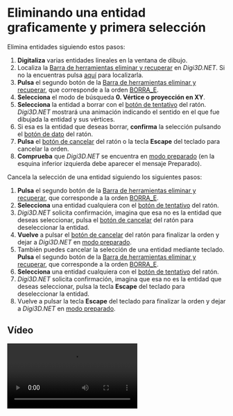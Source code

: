 # Eliminando una entidad graficamente y primera selección

Elimina entidades siguiendo estos pasos:

1. **Digitaliza** varias entidades lineales en la ventana de dibujo.
2. Localiza la [Barra de herramientas eliminar y recuperar](/digi3d-net/primeros-pasos/comenzando-a-utilizar-digi3d.net/comenzando-con-la-ventana-de-dibujo/BarraDeHerramientasEliminarYRecuperar.html) en _Digi3D.NET_. Si no la encuentras pulsa [aquí](https://github.com/digi21/docs/tree/7fc627c885c16fb88afc7cc05a6df2a2f4a54563/digi3d-net/primeros-pasos/comenzando-a-utilizar-digi3d.net/comenzando-con-la-ventana-de-dibujo/PresentacionDeBarrasHerramientasBasicas.md) para localizarla.
3. **Pulsa** el segundo botón de la [Barra de herramientas eliminar y recuperar](/digi3d-net/primeros-pasos/comenzando-a-utilizar-digi3d.net/comenzando-con-la-ventana-de-dibujo/BarraDeHerramientasEliminarYRecuperar.html), que corresponde a la orden [BORRA\_E](/digi3d-net/referencia/ventana-de-dibujo/ordenes/b/borra-e.md).
4. **Selecciona** el modo de búsqueda **0. Vértice o proyección en XY**.
5. **Selecciona** la entidad a borrar con el [botón de tentativo](eliminando-entidad-graficamente.md) del ratón. _Digi3D.NET_ mostrará una animación indicando el sentido en el que fue dibujada la entidad y sus vértices.
6. Si esa es la entidad que deseas borrar, **confirma** la selección pulsando el [botón de dato](eliminando-entidad-graficamente.md) del ratón.
7. **Pulsa** el [botón de cancelar](eliminando-entidad-graficamente.md) del ratón o la tecla **Escape** del teclado para cancelar la orden.
8. **Comprueba** que _Digi3D.NET_ se encuentra en [modo preparado](eliminando-entidad-graficamente.md) \(en la esquina inferior izquierda debe aparecer el mensaje Preparado\).

Cancela la selección de una entidad siguiendo los siguientes pasos:

1. **Pulsa** el segundo botón de la [Barra de herramientas eliminar y recuperar](/digi3d-net/primeros-pasos/comenzando-a-utilizar-digi3d.net/comenzando-con-la-ventana-de-dibujo/BarraDeHerramientasEliminarYRecuperar.html), que corresponde a la orden [BORRA\_E](/digi3d-net/referencia/ventana-de-dibujo/ordenes/b/borra-e.md).
2. **Selecciona** una entidad cualquiera con el [botón de tentativo](eliminando-entidad-graficamente.md) del ratón.
3. _Digi3D.NET_ solicita confirmación, imagina que esa no es la entidad que deseas seleccionar, pulsa el [botón de cancelar](eliminando-entidad-graficamente.md) del ratón para deseleccionar la entidad.
4. **Vuelve** a pulsar el [botón de cancelar](eliminando-entidad-graficamente.md) del ratón para finalizar la orden y dejar a _Digi3D.NET_ en [modo preparado](eliminando-entidad-graficamente.md).
5. También puedes cancelar la selección de una entidad mediante teclado. **Pulsa** el segundo botón de la [Barra de herramientas eliminar y recuperar](/digi3d-net/primeros-pasos/comenzando-a-utilizar-digi3d.net/comenzando-con-la-ventana-de-dibujo/BarraDeHerramientasEliminarYRecuperar.html), que corresponde a la orden [BORRA\_E](/digi3d-net/referencia/ventana-de-dibujo/ordenes/b/borra-e.md).
6. **Selecciona** una entidad cualquiera con el [botón de tentativo](eliminando-entidad-graficamente.md) del ratón.
7. _Digi3D.NET_ solicita confirmación, imagina que esa no es la entidad que deseas seleccionar, pulsa la tecla **Escape** del teclado para deseleccionar la entidad.
8. Vuelve a pulsar la tecla **Escape** del teclado para finalizar la orden y dejar a _Digi3D.NET_ en [modo preparado](eliminando-entidad-graficamente.md).

## Vídeo

<video controls><source src="https://digi21.blob.core.windows.net/videos-ayuda/Eliminando%20una%20determinada%20entidad%20y%20nuestra%20primera%20seleccion.mp4" caption="" type="video/mp4"></video>

